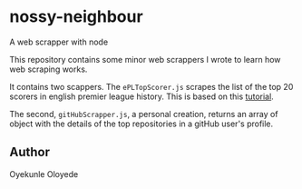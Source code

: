 # nossy-neighbour

A web scrapper with node

This repository contains some minor web scrappers I wrote to learn how web scraping works.

It contains two scappers. The `ePLTopScorer.js` scrapes the list of the top 20 scorers in english premier league history. This is based on this [tutorial](https://pusher.com/tutorials/web-scraper-node).

The second, `gitHubScrapper.js`, a personal creation, returns an array of object with the details of the top repositories in a gitHub user's profile.

## Author

Oyekunle Oloyede
